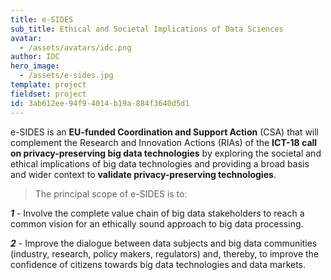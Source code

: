 ```yaml
---
title: e-SIDES
sub_title: Ethical and Societal Implications of Data Sciences
avatar:
  - /assets/avatars/idc.png
author: IDC
hero_image:
  - /assets/e-sides.jpg
template: project
fieldset: project
id: 3ab612ee-94f9-4014-b19a-884f3640d5d1
---
```

e-SIDES is an **EU-funded Coordination and Support Action** (CSA) that will complement the Research and Innovation Actions (RIAs) of the **ICT-18 call on privacy-preserving big data technologies** by exploring the societal and ethical implications of big data technologies and providing a broad basis and wider context to **validate privacy-preserving technologies**.

> The principal scope of e-SIDES is to: 

_**1**_ - Involve the complete value chain of big data stakeholders to reach a common vision for an ethically sound approach to big data processing.

_**2**_ - Improve the dialogue between data subjects and big data communities (industry, research, policy makers, regulators) and, thereby, to improve the confidence of citizens towards big data technologies and data markets.
